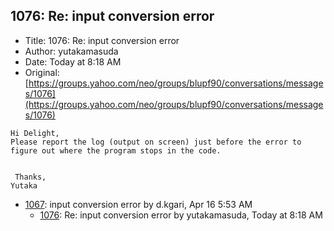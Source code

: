## 1076: Re: input conversion error

- Title: 1076: Re: input conversion error
- Author: yutakamasuda
- Date: Today at 8:18 AM
- Original: [https://groups.yahoo.com/neo/groups/blupf90/conversations/messages/1076](https://groups.yahoo.com/neo/groups/blupf90/conversations/messages/1076)

```
Hi Delight,
Please report the log (output on screen) just before the error to figure out where the program stops in the code.


 Thanks,
Yutaka
```

- [1067](1067.md): input conversion error by d.kgari, Apr 16 5:53 AM
    - [1076](1076.md): Re: input conversion error by yutakamasuda, Today at 8:18 AM
